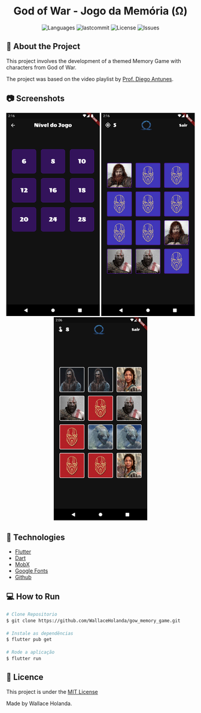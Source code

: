 <h1 align="center">God of War - Jogo da Memória (Ω)</h1>
<p align="center">
  <img alt="Languages" src="https://img.shields.io/github/languages/count/WallaceHolanda/gow_memory_game?color=%235963C5" />
  <img alt="lastcommit" src="https://img.shields.io/github/last-commit/WallaceHolanda/gow_memory_game?color=%235761C3" />
  <img alt="License" src="https://img.shields.io/github/license/WallaceHolanda/gow_memory_game?color=%235E69D7" />
  <img alt="Issues" src="https://img.shields.io/github/issues/WallaceHolanda/gow_memory_game?color=%235965E0">
</p>

## :iphone:  About the Project

This project involves the development of a themed Memory Game with characters from God of War.

The project was based on the video playlist by [Prof. Diego Antunes](https://cutt.ly/j2chk8X).

## :camera: Screenshots

<div align="center">
  <img src="readme/imagem_1.png" width="250"/>
  <img src="readme/imagem_2.png" width="250"/>
  <img src="readme/Imagem_3.png" width="250"/>
</div>

## :rocket:  Technologies

- [Flutter](https://flutter.dev/)
- [Dart](https://pub.dev/)
- [MobX](https://pub.dev/packages/flutter_mobx)
- [Google Fonts](https://pub.dev/packages/google_fonts)
- [Github](https://github.com)

## :computer: How to Run

```bash
# Clone Repositorio
$ git clone https://github.com/WallaceHolanda/gow_memory_game.git

# Instale as dependências
$ flutter pub get

# Rode a aplicação
$ flutter run
```

## :page_facing_up: Licence

This project is under the [MIT License](./LICENSE)

Made by Wallace Holanda.
